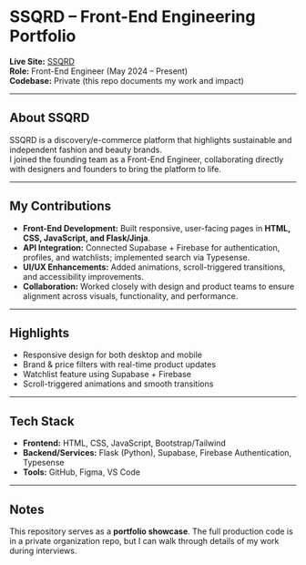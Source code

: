 # SSQRD – Front-End Engineering Portfolio

**Live Site:** [SSQRD](https://www.ssqrd.co/)  
**Role:** Front-End Engineer (May 2024 – Present)  
**Codebase:** Private (this repo documents my work and impact)

---

## About SSQRD
SSQRD is a discovery/e-commerce platform that highlights sustainable and independent fashion and beauty brands.  
I joined the founding team as a Front-End Engineer, collaborating directly with designers and founders to bring the platform to life.

---

## My Contributions
- **Front-End Development:** Built responsive, user-facing pages in **HTML, CSS, JavaScript, and Flask/Jinja**.  
- **API Integration:** Connected Supabase + Firebase for authentication, profiles, and watchlists; implemented search via Typesense.  
- **UI/UX Enhancements:** Added animations, scroll-triggered transitions, and accessibility improvements.  
- **Collaboration:** Worked closely with design and product teams to ensure alignment across visuals, functionality, and performance.  

---

## Highlights
- Responsive design for both desktop and mobile  
- Brand & price filters with real-time product updates  
- Watchlist feature using Supabase + Firebase  
- Scroll-triggered animations and smooth transitions  

---

## Tech Stack
- **Frontend:** HTML, CSS, JavaScript, Bootstrap/Tailwind  
- **Backend/Services:** Flask (Python), Supabase, Firebase Authentication, Typesense  
- **Tools:** GitHub, Figma, VS Code  

---

## Notes
This repository serves as a **portfolio showcase**. The full production code is in a private organization repo, but I can walk through details of my work during interviews.  
